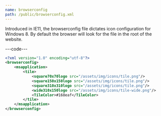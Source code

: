 ```yaml
---
name: browserconfig
path: /public/browserconfig.xml
---
```


Introduced in IE11, the browserconfig file dictates icon configuration for Windows 8. By default the browser will look for the file in the root of the website.

---code---

```xml
<?xml version="1.0" encoding="utf-8"?>
<browserconfig>
	<msapplication>
		<tile>
			<square70x70logo src="/assets/img/icons/tile.png"/>
			<square150x150logo src="/assets/img/icons/tile.png"/>
			<square310x310logo src="/assets/img/icons/tile.png"/>
			<wide310x150logo src="/assets/img/icons/tile-wide.png"/>
			<TileColor>#168eaf</TileColor>
		</tile>
	</msapplication>
</browserconfig>
```